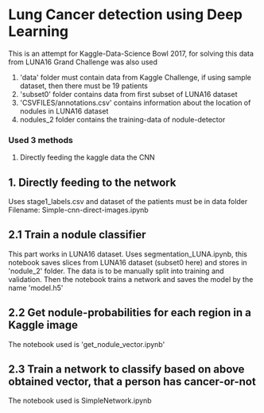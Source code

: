 # Lung Cancer detection using Deep Learning
 This is an attempt for Kaggle-Data-Science Bowl 2017, for solving this data from LUNA16 Grand Challenge was also used
1. 'data' folder must contain data from Kaggle Challenge, if using sample dataset, then there must be 19 patients
2. 'subset0' folder contains data from first subset of LUNA16 dataset
3. 'CSVFILES/annotations.csv' contains information about the location of nodules in LUNA16 dataset
4. nodules_2 folder contains the training-data of nodule-detector

### Used 3 methods
1. Directly feeding the kaggle data the CNN


## 1. Directly feeding to the network
Uses stage1_labels.csv and dataset of the patients must be in data folder
Filename: Simple-cnn-direct-images.ipynb

## 2.1 Train a nodule classifier 
This part works in LUNA16 dataset. Uses segmentation_LUNA.ipynb, this notebook saves slices from LUNA16 dataset (subset0 here) and stores in 'nodule_2' folder. The data is to be manually split into training and validation. 
Then the notebook trains a network and saves the model by the name 'model.h5'

## 2.2 Get nodule-probabilities for each region in a Kaggle image
The notebook used is 'get_nodule_vector.ipynb'

## 2.3 Train a network to classify based on above obtained vector, that a person has cancer-or-not
The notebook used is SimpleNetwork.ipynb
